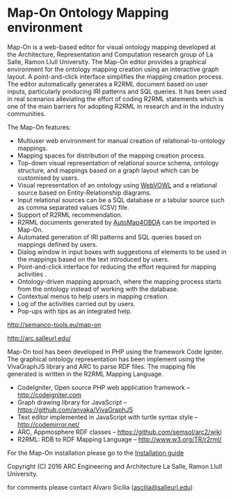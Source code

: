 # Map-On Ontology Mapping environment
Map-On is a web-based editor for visual ontology mapping developed at the Architecture, Representation and Computation research group of La Salle, Ramon Llull University. The Map-On editor provides a graphical environment for the ontology mapping creation using an interactive graph layout. A point-and-click interface simplifies the mapping creation process. The editor automatically generates a R2RML document based on user inputs, particularly producing IRI patterns and SQL queries. It has been used in real scenarios alleviating the effort of coding R2RML statements which is one of the main barriers for adopting R2RML in research and in the industry communities.

The Map-On features:
-	Multiuser web environment for manual creation of relational-to-ontology mappings.
-	Mapping spaces for distribution of the mapping creation process.
-	Top-down visual representation of relational source schema, ontology structure, and mappings based on a graph layout which can be customised by users.
-	Visual representation of an ontology using [WebVOWL](https://github.com/VisualDataWeb/WebVOWL) and a relational source based on Entity-Relationship diagrams.
-	Input relational sources can be a SQL database or a tabular source such as comma separated values (CSV) file.
-	Support of R2RML recommendation. 
-	R2RML documents generated by [AutoMap4OBDA](https://github.com/arc-lasalle/AutoMap4OBDA) can be imported in Map-On. 
-	Automated generation of IRI patterns and SQL queries based on mappings defined by users.
-	Dialog window in input boxes with suggestions of elements to be used in the mappings based on the text introduced by users.
-	Point-and-click interface for reducing the effort required for mapping activities .
-	Ontology-driven mapping approach, where the mapping process starts from the ontology instead of working with the database.
-	Contextual menus to help users in mapping creation.
-	Log of the activities carried out by users.
-	Pop-ups with tips as an integrated help.

http://semanco-tools.eu/map-on

http://arc.salleurl.edu/

Map-On tool has been developed in PHP using the framework Code Igniter. The graphical ontology representation has been implement using the VivaGraphJS library and ARC to parse RDF files. The mapping file generated is written in the R2RML Mapping Language.

- CodeIgniter, Open source PHP web application framework – http://codeigniter.com
- Graph drawing library for JavaScript – https://github.com/anvaka/VivaGraphJS
- Text editor implemented in JavaScript with turtle syntax style – http://codemirror.net/
- ARC, Appmosphere RDF classes – https://github.com/semsol/arc2/wiki
- R2RML: RDB to RDF Mapping Language – http://www.w3.org/TR/r2rml/

For the Map-On installation please go to the [Installation guide](./docs/installation.md)

Copyright (C) 2016 ARC Engineering and Architecture La Salle, Ramon Llull University.
 
for comments please contact Alvaro Sicilia (ascilia@salleurl.edu)
